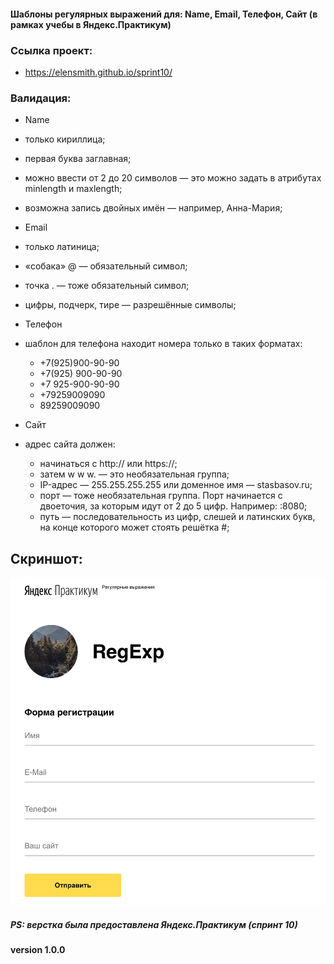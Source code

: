 #### Шаблоны регулярных выражений для: Name, Email, Телефон, Сайт (в рамках учебы в Яндекс.Практикум)

### Ссылка проект:
- https://elensmith.github.io/sprint10/

### Валидация:
- Name
 - только кириллица;
 - первая буква заглавная;
 - можно ввести от 2 до 20 символов — это можно задать в атрибутах minlength и maxlength;
 - возможна запись двойных имён — например, Анна-Мария;

- Email
 - только латиница;
 - «собака» @ — обязательный символ;
 - точка . — тоже обязательный символ;
 - цифры, подчерк, тире — разрешённые символы;

- Телефон
 - шаблон для телефона находит номера только в таких форматах:
   - +7(925)900-90-90
   - +7(925) 900-90-90
   - +7 925-900-90-90
   - +79259009090
   - 89259009090 

- Сайт
 - адрес сайта должен:
   - начинаться с http:// или https://;
   - затем w w w. — это необязательная группа;
   - IP-адрес — 255.255.255.255 или доменное имя — stasbasov.ru;
   - порт — тоже необязательная группа. Порт начинается с двоеточия, за которым идут от 2 до 5 цифр. Например: :8080;
   - путь — последовательность из цифр, слешей и латинских букв, на конце которого может стоять решётка #;

## Скриншот: 

![скриншот страницы с полями ввода данных](https://github.com/Elensmith/sprint10/blob/master/show-page.png)

##### PS: верстка была предоставлена Яндекс.Практикум (спринт 10)

#### version 1.0.0